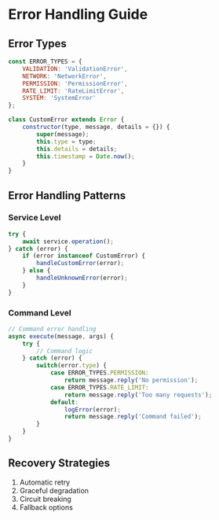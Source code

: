 # Error Handling Guide

## Error Types
```javascript
const ERROR_TYPES = {
    VALIDATION: 'ValidationError',
    NETWORK: 'NetworkError',
    PERMISSION: 'PermissionError',
    RATE_LIMIT: 'RateLimitError',
    SYSTEM: 'SystemError'
};

class CustomError extends Error {
    constructor(type, message, details = {}) {
        super(message);
        this.type = type;
        this.details = details;
        this.timestamp = Date.now();
    }
}
```

## Error Handling Patterns

### Service Level
```javascript
try {
    await service.operation();
} catch (error) {
    if (error instanceof CustomError) {
        handleCustomError(error);
    } else {
        handleUnknownError(error);
    }
}
```

### Command Level
```javascript
// Command error handling
async execute(message, args) {
    try {
        // Command logic
    } catch (error) {
        switch(error.type) {
            case ERROR_TYPES.PERMISSION:
                return message.reply('No permission');
            case ERROR_TYPES.RATE_LIMIT:
                return message.reply('Too many requests');
            default:
                logError(error);
                return message.reply('Command failed');
        }
    }
}
```

## Recovery Strategies
1. Automatic retry
2. Graceful degradation
3. Circuit breaking
4. Fallback options
